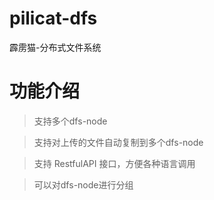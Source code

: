 
# pilicat-dfs
霹雳猫-分布式文件系统


# 功能介绍

> 支持多个dfs-node

> 支持对上传的文件自动复制到多个dfs-node

> 支持 RestfulAPI 接口，方便各种语言调用

> 可以对dfs-node进行分组

